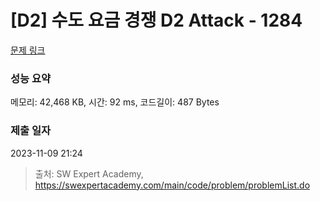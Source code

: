 # [D2] 수도 요금 경쟁 D2 Attack - 1284 

[문제 링크](https://swexpertacademy.com/main/code/problem/problemDetail.do?contestProbId=AV189xUaI8UCFAZN) 

### 성능 요약

메모리: 42,468 KB, 시간: 92 ms, 코드길이: 487 Bytes

### 제출 일자

2023-11-09 21:24



> 출처: SW Expert Academy, https://swexpertacademy.com/main/code/problem/problemList.do